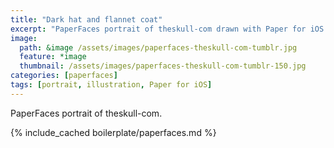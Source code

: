 ```yaml
---
title: "Dark hat and flannet coat"
excerpt: "PaperFaces portrait of theskull-com drawn with Paper for iOS on an iPad."
image: 
  path: &image /assets/images/paperfaces-theskull-com-tumblr.jpg 
  feature: *image
  thumbnail: /assets/images/paperfaces-theskull-com-tumblr-150.jpg
categories: [paperfaces]
tags: [portrait, illustration, Paper for iOS]
---
```


PaperFaces portrait of theskull-com.

{% include_cached boilerplate/paperfaces.md %}
